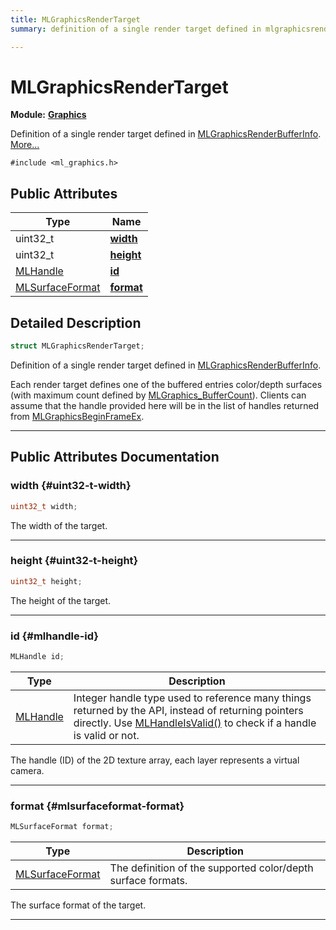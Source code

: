 ```yaml
---
title: MLGraphicsRenderTarget
summary: definition of a single render target defined in mlgraphicsrenderbufferinfo. 

---
```


# MLGraphicsRenderTarget

**Module:** **[Graphics](/versioned_docs/version-14-Jun-2023/api-ref/api/Modules/group___graphics/group___graphics.md)**



Definition of a single render target defined in [MLGraphicsRenderBufferInfo](/versioned_docs/version-14-Jun-2023/api-ref/api/Modules/group___graphics/struct_m_l_graphics_render_buffer_info.md).  [More...](#detailed-description)


`#include <ml_graphics.h>`

## Public Attributes

| Type           | Name           |
| -------------- | -------------- |
| uint32_t | **[width](/versioned_docs/version-14-Jun-2023/api-ref/api/Modules/group___graphics/struct_m_l_graphics_render_target.md#uint32-t-width)**  |
| uint32_t | **[height](/versioned_docs/version-14-Jun-2023/api-ref/api/Modules/group___graphics/struct_m_l_graphics_render_target.md#uint32-t-height)**  |
| [MLHandle](/versioned_docs/version-14-Jun-2023/api-ref/api/Modules/group___platform/group___platform.md#uint64-t-mlhandle) | **[id](/versioned_docs/version-14-Jun-2023/api-ref/api/Modules/group___graphics/struct_m_l_graphics_render_target.md#mlhandle-id)**  |
| [MLSurfaceFormat](/versioned_docs/version-14-Jun-2023/api-ref/api/Modules/group___graphics/group___graphics.md#enums-mlsurfaceformat) | **[format](/versioned_docs/version-14-Jun-2023/api-ref/api/Modules/group___graphics/struct_m_l_graphics_render_target.md#mlsurfaceformat-format)**  |

## Detailed Description

```cpp
struct MLGraphicsRenderTarget;
```

Definition of a single render target defined in [MLGraphicsRenderBufferInfo](/versioned_docs/version-14-Jun-2023/api-ref/api/Modules/group___graphics/struct_m_l_graphics_render_buffer_info.md). 

Each render target defines one of the buffered entries color/depth surfaces (with maximum count defined by [MLGraphics_BufferCount](/versioned_docs/version-14-Jun-2023/api-ref/api/Modules/group___graphics/group___graphics.md#enums-mlgraphics-buffercount)). Clients can assume that the handle provided here will be in the list of handles returned from [MLGraphicsBeginFrameEx](/versioned_docs/version-14-Jun-2023/api-ref/api/Modules/group___graphics/group___graphics.md#mlresult-mlgraphicsbeginframeex). 





-----------
## Public Attributes Documentation

### width {#uint32-t-width}

```cpp
uint32_t width;
```


The width of the target. 





-----------

### height {#uint32-t-height}

```cpp
uint32_t height;
```


The height of the target. 





-----------

### id {#mlhandle-id}

```cpp
MLHandle id;
```



| Type | Description |
|--|--|
| [MLHandle](/versioned_docs/version-14-Jun-2023/api-ref/api/Modules/group___platform/group___platform.md#uint64-t-mlhandle) | Integer handle type used to reference many things returned by the API, instead of returning pointers directly. Use [MLHandleIsValid()](/versioned_docs/version-14-Jun-2023/api-ref/api/Modules/group___platform/group___platform.md#bool-mlhandleisvalid) to check if a handle is valid or not.  |


The handle (ID) of the 2D texture array, each layer represents a virtual camera. 





-----------

### format {#mlsurfaceformat-format}

```cpp
MLSurfaceFormat format;
```



| Type | Description |
|--|--|
| [MLSurfaceFormat](/versioned_docs/version-14-Jun-2023/api-ref/api/Modules/group___graphics/group___graphics.md#enums-mlsurfaceformat) | The definition of the supported color/depth surface formats.  |


The surface format of the target. 





-----------

